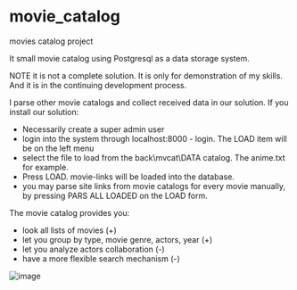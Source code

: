 # movie_catalog
movies catalog project

It small movie catalog using Postgresql as a data storage system. 

NOTE
it is not a complete solution. It is only for demonstration of my skills. And it is in the continuing development process.

I parse other movie catalogs and collect received data in our solution.
If you install our solution:
- Necessarily create a super admin user
- login into the system through localhost:8000 - login. The LOAD item will be on the left menu
- select the file to load from the back\mvcat\DATA catalog. The anime.txt for example.
- Press LOAD. movie-links will be loaded into the database.
- you may parse site links from movie catalogs for every movie manually, by pressing PARS ALL LOADED on the LOAD form.



The movie catalog provides you:
- look all lists of movies (+)
- let you group by type, movie genre, actors, year (+)
- let you analyze actors collaboration (-)
- have a more flexible search mechanism (-) 

![image](https://github.com/malyshevdv/movie_catalog/assets/56846927/a9018411-2529-4785-a237-540d340a2f41)
